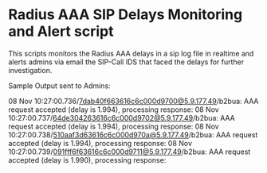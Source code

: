 # Radius AAA SIP Delays Monitoring and Alert script

This scripts monitors the Radius AAA delays in a sip log file in realtime and alerts admins via email the SIP-Call IDS that faced the delays for further investigation. 


Sample Output sent to Admins:

08 Nov 10:27:00.736/7dab40f663616c6c000d9700@5.9.177.49/b2bua: AAA request accepted (delay is 1.994), processing response:
08 Nov 10:27:00.737/64de304263616c6c000d9702@5.9.177.49/b2bua: AAA request accepted (delay is 1.994), processing response:
08 Nov 10:27:00.738/510aaf3d63616c6c000d970a@5.9.177.49/b2bua: AAA request accepted (delay is 1.994), processing response:
08 Nov 10:27:00.739/091fff6f63616c6c000d9711@5.9.177.49/b2bua: AAA request accepted (delay is 1.990), processing response:


